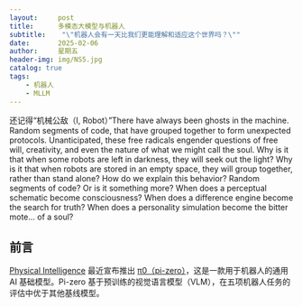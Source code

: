```yaml
---
layout:     post
title:      多模态大模型与机器人
subtitle:    "\"机器人会有一天比我们更能理解和适应这个世界吗？\""
date:       2025-02-06
author:     星期五
header-img: img/NS5.jpg
catalog: true
tags:
    - 机器人 
    - MLLM
---
```


还记得“机械公敌（I, Robot）”There have always been ghosts in the machine. Random segments of code, that have grouped together to form unexpected protocols. Unanticipated, these free radicals engender questions of free will, creativity, and even the nature of what we might call the soul. Why is it that when some robots are left in darkness, they will seek out the light? Why is it that when robots are stored in an empty space, they will group together, rather than stand alone? How do we explain this behavior? Random segments of code? Or is it something more? When does a perceptual schematic become consciousness? When does a difference engine become the search for truth? When does a personality simulation become the bitter mote... of a soul?

## 前言

[Physical Intelligence](https://www.physicalintelligence.company/) 最近宣布推出 [π0（pi-zero）](https://www.physicalintelligence.company/blog/pi0)，这是一款用于机器人的通用 AI 基础模型。Pi-zero 基于预训练的视觉语言模型（VLM），在五项机器人任务的评估中优于其他基线模型。
